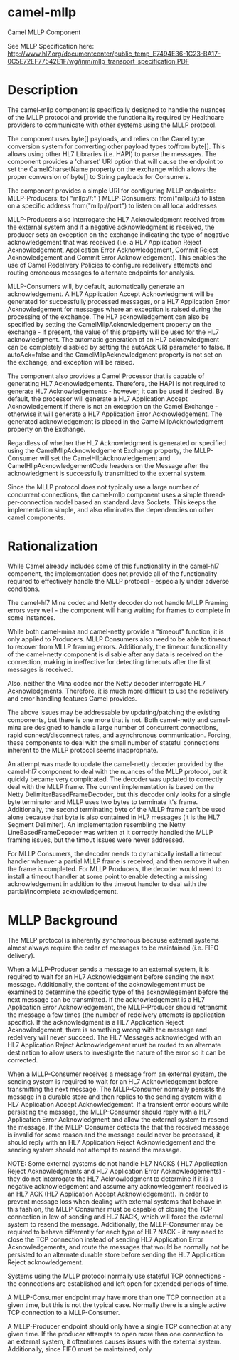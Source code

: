 # camel-mllp
Camel MLLP Component

See MLLP Specification here:
http://www.hl7.org/documentcenter/public_temp_E7494E36-1C23-BA17-0C5E72EF77542E1F/wg/inm/mllp_transport_specification.PDF

# Description
The camel-mllp component is specifically designed to handle the nuances of the MLLP protocol and provide
the functionality required by Healthcare providers to communicate with other systems using the MLLP protocol.

The component uses byte[] payloads, and relies on the Camel type conversion system for converting other payload
types to/from byte[].  This allows using other HL7 Libraries (i.e. HAPI) to parse the messages.  The component
provides a 'charset' URI option that will cause the endpoint to set the CamelCharsetName property on the exchange
which allows the proper conversion of byte[] to String payloads for Consumers.

The component provides a simple URI for configuring MLLP endpoints:
MLLP-Producers:
  to( "mllp://<host or ip>:<port>" )
MLLP-Consumers:
  from("mllp://<host or ip>:<listening port>) to listen on a specific address
  from("mllp://port") to listen on all local addresses

MLLP-Producers also interrogate the HL7 Acknowledgment received from the external system and if a negative acknowledgment
is received, the producer sets an exception on the exchange indicating the type of negative acknowledgement that was
received (i.e. a HL7 Application Reject Acknowledgement, Application Error Acknowledgement, 
Commit Reject Acknowledgement and Commit Error Acknowledgement).  This enables the use of Camel Redelivery 
Policies to configure redelivery attempts and routing erroneous messages to alternate endpoints for analysis.

MLLP-Consumers will, by default, automatically generate an acknowledgement.  A HL7 Application Accept Acknowledgment 
will be generated for successfully processed messages, or a HL7 Application Error Acknowledgement for messages where an 
exception is raised during the processing of the exchange.  The HL7 acknowledgement can also be specified by setting the 
CamelMllpAcknowledgement property on the exchange - if present, the value of this property will be used for the HL7
acknowledgment.  The automatic generation of an HL7 acknowledgment can be completely disabled by setting the autoAck
URI parameter to false.  If autoAck=false and the CamelMllpAcknowledgment property is not set on the exchange, and 
exception will be raised.

The component also provides a Camel Processor that is capable of generating HL7 Acknowledgements.  Therefore, the HAPI 
is not required to generate HL7 Acknowledgements - however, it can be used if desired.
By default, the processor will generate a HL7 Application Accept Acknowledgement if there is not an exception on the 
Camel Exchange - otherwise it will generate a HL7 Application Error Acknowledgement.  The generated acknowledgement 
is placed in the CamelMllpAcknowledgment property on the Exchange.

Regardless of whether the HL7 Acknowledgment is generated or specified using the CamelMllpAcknowledgement Exchange property,
the MLLP-Consumer will set the CamelHllpAcknowledgement and CamelHllpAcknowledgementCode headers on the Message after the
acknowledgment is successfully transmitted to the external system. 

Since the MLLP protocol does not typically use a large number of concurrent connections, the camel-mllp component uses
a simple thread-per-connection model based an standard Java Sockets.  This keeps the implementation simple, and also
eliminates the dependencies on other camel components.
 
# Rationalization
While Camel already includes some of this functionality in the camel-hl7 component, the implementation does not
provide all of the functionality required to effectively handle the MLLP protocol - especially under adverse conditions.
  
The camel-hl7 Mina codec and Netty decoder do not handle MLLP Framing errors very well - the component will hang waiting
for frames to complete in some instances.

While both camel-mina and camel-netty provide a "timeout" function, it is only applied to Producers.  MLLP Consumers
also need to be able to timeout to recover from MLLP framing errors.  Additionally, the timeout functionality of the
camel-netty component is disable after any data is received on the connection, making in ineffective for detecting
timeouts after the first messages is received.

Also, neither the Mina codec nor the Netty decoder interrogate HL7 Acknowledgments.  Therefore, it is much more
difficult to use the redelivery and error handling features Camel provides.

The above issues may be addressable by updating/patching the existing components, but there is one more that is not.
Both camel-netty and camel-mina are designed to handle a large number of concurrent connections, rapid connect/disconnect
rates, and asynchronous communication.  Forcing, these components to deal with the small number of stateful connections
inherent to the MLLP protocol seems inappropriate.

An attempt was made to update the camel-netty decoder provided by the camel-hl7 component to deal with the nuances of 
the MLLP protocol, but it quickly became very complicated.  The decoder was updated to correctly deal with the MLLP 
frame.  The current implementation is based on the Netty DelimiterBasedFrameDecoder, but this decoder only looks for a 
single byte terminator and MLLP uses two bytes to terminate it's frame.  Additionally, the second terminating byte of the
MLLP frame can't be used alone because that byte is also contained in HL7 messages (it is the HL7 Segment Delimiter).
An implementation resembling the Netty LineBasedFrameDecoder was written at it correctly handled the MLLP framing issues,
but the timout issues were never addressed.

For MLLP Consumers, the decoder needs to dynamically install a timeout handler whenver a partial MLLP frame is received, 
and then remove it when the frame is completed.  For MLLP Producers, the decoder would need to install a timeout handler 
at some point to enable detecting a missing acknowledgement in addition to the timeout handler to deal with the 
partial/incomplete acknowledgement.

# MLLP Background
The MLLP protocol is inherently synchronous because external systems almost always require the order of messages to be
maintained (i.e. FIFO delivery).

When a MLLP-Producer sends a message to an external system, it is required to wait for 
an HL7 Acknowledgement before sending the next message.  Additionally, the content of the acknowlegement must be examined
to determine the specific type of the acknowlegement before the next message can be transmitted.  If the acknowledgement 
is a HL7 Application Error Acknowledgement, the MLLP-Producer should retransmit the message a few times (the number of 
redelivery attempts is application specific).  If the acknowledgment is a HL7 Application Reject Acknowledgement, there 
is something wrong with the message and redelivery will never succeed.  The HL7 Messages acknowledged with an HL7 Application
Reject Acknowledgement must be routed to an alternate destination to allow users to investigate the nature of the error
so it can be corrected.

When a MLLP-Consumer receives a message from an external system, the sending system is required to wait for an HL7 Acknowledgement
before transmitting the next message.  The MLLP-Consumer normally persists the message in a durable store and then replies
to the sending system with a HL7 Application Accept Acknowledgement.  If a transient error occurs while persisting the
message, the MLLP-Consumer should reply with a HL7 Application Error Acknowledgment and allow the external system to resend
the message.  If the MLLP-Consumer detects the that the received message is invalid for some reason and the message could
never be processed, it should reply with an HL7 Application Reject Acknowledgement and the sending system should not
attempt to resend the message.

NOTE:  Some external systems do not handle HL7 NACKS ( HL7 Application Reject Acknowledgments and HL7 Application Error
Acknowledgements) - they do not interrogate the HL7 Acknowledgment to determine if it is a negative acknowledgement and 
assume any acknowledgement received is an HL7 ACK (HL7 Application Accept Acknowledgement).  In order to prevent message 
loss when dealing with external systems that behave in this fashion, the MLLP-Consumer must be capable of closing the 
TCP connection in lew of sending and HL7 NACK, which will force the external system to resend the message.  Additionally,
the MLLP-Consumer may be required to behave differently for each type of HL7 NACK - it may need to close the TCP connection
instead of sending HL7 Application Error Acknowledgements, and route the messages that would be normally not be persisted 
to an alternate durable store before sending the HL7 Application Reject acknowledgement.

Systems using the MLLP protocol normally use stateful TCP connections - the connections are established and left open 
for extended periods of time.

A MLLP-Consumer endpoint may have more than one TCP connection at a given time, but this is not the typical case.  Normally
there is a single active TCP connection to a MLLP-Consumer.

A MLLP-Producer endpoint should only have a single TCP connection at any given time. If the producer attempts to open more
than one connection to an external system, it oftentimes causes issues with the external system.  Additionally, since FIFO
must be maintained, only 

